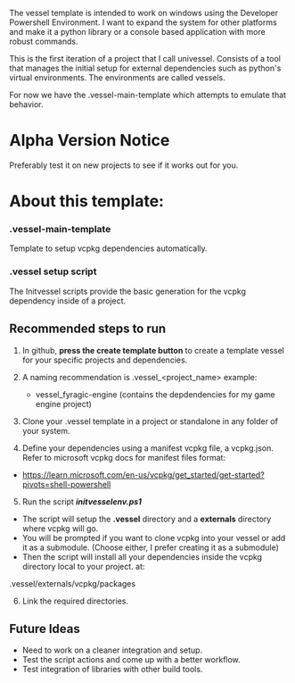 The vessel template is intended to work on windows using the Developer Powershell Environment.
I want to expand the system for other platforms and make it a python library or a console based application with more robust commands.

This is the first iteration of a project that I call univessel.
Consists of a tool that manages the initial setup for external dependencies such as python's virtual environments.
The environments are called vessels.

For now we have the .vessel-main-template which attempts to emulate that behavior.

# Alpha Version Notice
Preferably test it on new projects to see if it works out for you.

# About this template:

### .vessel-main-template
Template to setup vcpkg dependencies automatically.

### .vessel setup script
The Initvessel scripts provide the basic generation for the vcpkg dependency inside of a project.


## Recommended steps to run
1. In github, **press the create template button** to create a template vessel for your specific projects and dependencies.
2. A naming recommendation is .vessel_<project_name> example:
   - vessel_fyragic-engine (contains the depdendencies for my game engine project)
3. Clone your .vessel template in a project or standalone in any folder of your system.
  
4. Define your dependencies using a manifest vcpkg file, a vcpkg.json. Refer to microsoft vcpkg docs for manifest files format:

- https://learn.microsoft.com/en-us/vcpkg/get_started/get-started?pivots=shell-powershell

5. Run the script ***initvesselenv.ps1***
- The script will setup the **.vessel** directory and a **externals** directory where vcpkg will go.
- You will be prompted if you want to clone vcpkg into your vessel or add it as a submodule. (Choose either, I prefer creating it as a submodule)
- Then the script will install all your dependencies inside the vcpkg directory local to your project. at:

.vessel/externals/vcpkg/packages

6. Link the required directories.

## Future Ideas
- Need to work on a cleaner integration and setup.
- Test the script actions and come up with a better workflow.
- Test integration of libraries with other build tools.

    

